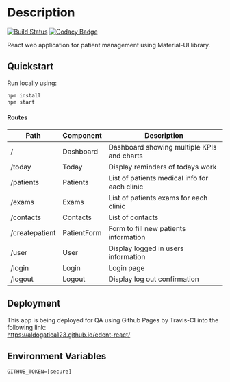 # Description  

[![Build Status](https://travis-ci.com/AldoGatica123/edent-react.svg?branch=master)](https://travis-ci.com/AldoGatica123/edent-react)
[![Codacy Badge](https://api.codacy.com/project/badge/Grade/3652b32882c9474b9ddba2fce717a812)](https://www.codacy.com/app/AldoGatica123/edent-react?utm_source=github.com&amp;utm_medium=referral&amp;utm_content=AldoGatica123/edent-react&amp;utm_campaign=Badge_Grade)  

React web application for patient management using Material-UI library.


## Quickstart
Run locally using:
```bash
npm install  
npm start  
```

#### Routes  
| Path           | Component   | Description                                   |
|----------------|-------------|-----------------------------------------------|
| /              | Dashboard   | Dashboard showing multiple KPIs and charts    |
| /today         | Today       | Display reminders of todays work              |
| /patients      | Patients    | List of patients medical info for each clinic |
| /exams         | Exams       | List of patients exams for each clinic        |
| /contacts      | Contacts    | List of contacts                              |
| /createpatient | PatientForm | Form to fill new patients information         |
| /user          | User        | Display logged in users information           |
| /login         | Login       | Login page                                    |
| /logout        | Logout      | Display log out confirmation                  |

## Deployment
This app is being deployed for QA using Github Pages by Travis-CI into the following link:  
<https://aldogatica123.github.io/edent-react/>

## Environment Variables
```text
GITHUB_TOKEN=[secure]
```

